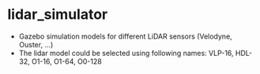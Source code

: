 # lidar_simulator

- Gazebo simulation models for different LiDAR sensors (Velodyne, Ouster, ...)
- The lidar model could be selected using following names: VLP-16, HDL-32, O1-16, O1-64, O0-128